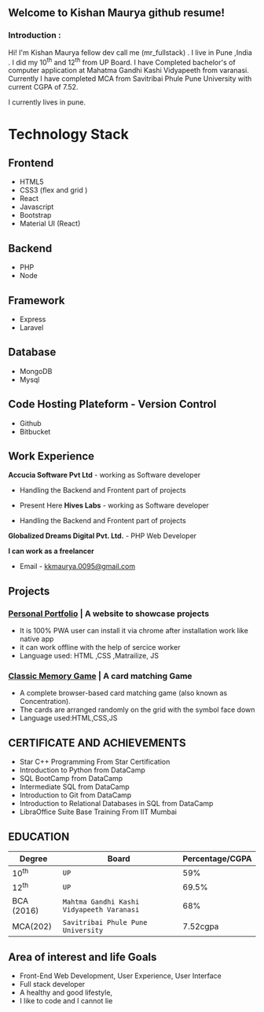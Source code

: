 ## Welcome to Kishan Maurya github resume!

### Introduction :
Hi! I'm Kishan Maurya  fellow dev call me (mr_fullstack) . I live in Pune ,India .
I did my 10<sup>th</sup> and 12<sup>th</sup> from UP Board. I have Completed bachelor's of computer application at Mahatma Gandhi Kashi Vidyapeeth from varanasi.
Currently I have completed MCA from Savitribai Phule Pune University with current CGPA of 7.52.

I currently lives in pune.
 


# Technology Stack

## Frontend 
 

 - HTML5
 - CSS3 (flex and grid )
 - React
 - Javascript
 - Bootstrap
 - Material UI (React)
 
 ## Backend

 - PHP
 - Node

 ## Framework
 - Express
 - Laravel

 ## Database 
 - MongoDB
 - Mysql

 ## Code Hosting Plateform - Version Control
 
 - Github
 - Bitbucket


## Work Experience

**Accucia Software Pvt Ltd** - working as Software developer

  - Handling the Backend and Frontent part of projects 
  - Present Here
**Hives Labs** - working as Software developer

 - Handling the Backend and Frontent part of projects 


**Globalized Dreams Digital Pvt. Ltd.** - PHP Web Developer

**I can work as a freelancer**

 - Email - kkmaurya.0095@gmail.com

 
 

## Projects

### [Personal Portfolio](https://commingSoon.me/) | A website to showcase projects

-   It is 100% PWA user can install it via chrome after installation work like native app
-   it can work offline with the help of sercice worker
-   Language used: HTML ,CSS ,Matrailize, JS

### [Classic Memory Game](https://shadabali.me/fend-project-memory-game/) | A card matching Game

-   A complete browser-based card matching game (also known as Concentration).
-   The cards are arranged randomly on the grid with the symbol face down
-   Language used:HTML,CSS,JS


## CERTIFICATE AND ACHIEVEMENTS
-   Star C++ Programming From Star Certification
-   Introduction to Python from DataCamp
-   SQL BootCamp from DataCamp
-   Intermediate SQL from DataCamp
-   Introduction to Git from DataCamp
-   Introduction to Relational Databases in SQL from DataCamp
-   LibraOffice Suite Base Training From IIT Mumbai
## EDUCATION
|Degree                |Board|Percentage/CGPA|
|----------------|-------------------------------|-----------------------------|
|10<sup>th</sup>|`UP`            |59%            |
|12<sup>th</sup>|`UP`            |69.5%            |
|BCA (2016)         |`Mahtma Gandhi Kashi Vidyapeeth Varanasi`|68%|
|MCA(202)|`Savitribai Phule Pune University`|7.52cgpa|

## Area of interest and life Goals

-   Front-End Web Development, User Experience, User Interface
-   Full stack developer
-   A healthy and good lifestyle,
-   I like to code and I cannot lie 


